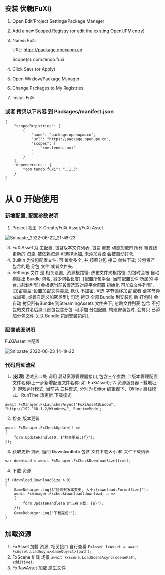 ## 安装 伏羲(FuXi)

1. Open Edit/Project Settings/Package Manager
2. Add a new Scoped Registry (or edit the existing OpenUPM entry)
3.  Name: FuXi

    URL:  https://package.openupm.cn
    
    Scope(s): com.tendo.fuxi
4. Click Save (or Apply)
5. Open Window/Package Manager
6. Change Packages to My Registries
7. Install FuXi

### 或者 拷贝以下内容 到 Packages/manifest.json

````
{
    "scopedRegistries": [
        {
            "name": "package.openupm.cn",
            "url": "https://package.openupm.cn",
            "scopes": [
                "com.tendo.fuxi"
            ]
        }
    ],
    "dependencies": {
        "com.tendo.fuxi": "1.1.3"
    }
}
````

# 从 0 开始使用

### 新增配置, 配置参数说明

1. Project 视图 下 Create/FuXi Asset/FuXi Asset

![Snipaste_2022-06-22_21-48-23](https://user-images.githubusercontent.com/33541704/175045268-e6c5381b-d3bf-43ee-839d-7602c5f3f755.png)

3. FuXiAsset 为 主配置, 包含版本文件列表, 包含 需要 动态加载的 所有 需要热更新的 资源. 被依赖资源 可选择添加, 未添加资源 会被自动打包. 
4. Builtin 为分包配置文件, 可 新增多个, 并 按照分包 接口 单独下载; 分包资产 包含的是 分包 文件 或者文件夹. 
5. Settings 文件 是 相关设置, [资源根路径: 热更文件夹根路径, 打包时会被 自动剔除出 Bundle 包名, 减少包名长度], [配置所属平台: 当前配置文件 所属的 平台, 游戏运行时会根据当前设置选取对应平台配置 初始化 可加载文件列表], [加密类型: 设置加密文件类型, 默认 不加密, 可选 字节偏移加密 或者 全字节异或加密, 或者自定义加密类型]; 勾选 拷贝 全部 Bundle 到安装包 后 打包时 会自动 拷贝所有Bundle 到StreamingAssets 文件夹下; 忽略文件列表 包含 不打包的文件名后缀; [首包包含分包: 可添加 分包配置, 构建安装包时, 会拷贝 已添加分包文件 关联 Bundle 包到安装包内].

### 配置截图说明

FuXiAsset 主配置

![Snipaste_2022-06-23_14-10-22](https://user-images.githubusercontent.com/33541704/175227726-0dbb19ba-1740-45c4-bf1b-dadc990dd107.png)

### 代码启动流程

1. (**必须**) 游戏入口处 调用 启动资源管理器接口, 包含三个参数, 1: 版本管理配置文件名称(上一步新增配置文件名称: 如: FuXiAsset); 2: 资源服务器下载地址; 3: 游戏运行模式, 当前共 三种模式, 分别为 Editor 编辑器下、Offline 离线模式、RunTime 热更新 下载模式
````
await FxManager.FxLauncherAsync("FuXiAssetWindow", "http://192.168.1.2/Windows/", RuntimeMode);
````
2. 检查 版本更新 
````
await FxManager.FxCheckUpdate(f =>
{
    form.UpdateHandle(0, $"检查更新:{f}");
});
````
3. 获取更新 列表, 返回 DownloadInfo 包含 文件下载大小 和 文件下载列表
````
var download = await FxManager.FxCheckDownloadSize(true);
````
4. 下载 资源
````
if (download.DownloadSize > 0)
{
    GameDebugger.Log($"检测到版本变更, 大小:{download.FormatSize}");
    await FxManager.FxCheckDownload(download, a =>
    {
        form.UpdateHandle(a,$"正在下载: {a}");
    });
    GameDebugger.Log("下载完成!");
}
````

## 加载资源 

1. FxAsset 加载 资源, 相关接口 自行查看
``
FxAsset fxAsset = await FxAsset.LoadAsync<GameObject>(path);
``
3. FxScene 加载 场景
``
await FxScene.LoadSceneAsync(scenePath, additive);
``
5. FxRawAsset 加载 原生文件



